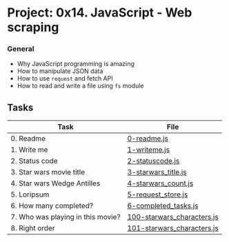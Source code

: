 # Project: 0x14. JavaScript - Web scraping

### General

* Why JavaScript programming is amazing
* How to manipulate JSON data
* How to use <code>request</code> and fetch API
* How to read and write a file using <code>fs</code> module
## Tasks

| Task | File |
| ---- | ---- |
| 0. Readme | [0-readme.js](./0-readme.js) |
| 1. Write me | [1-writeme.js](./1-writeme.js) |
| 2. Status code | [2-statuscode.js](./2-statuscode.js) |
| 3. Star wars movie title | [3-starwars_title.js](./3-starwars_title.js) |
| 4. Star wars Wedge Antilles | [4-starwars_count.js](./4-starwars_count.js) |
| 5. Loripsum | [5-request_store.js](./5-request_store.js) |
| 6. How many completed? | [6-completed_tasks.js](./6-completed_tasks.js) |
| 7. Who was playing in this movie? | [100-starwars_characters.js](./100-starwars_characters.js) |
| 8. Right order | [101-starwars_characters.js](./101-starwars_characters.js) |
